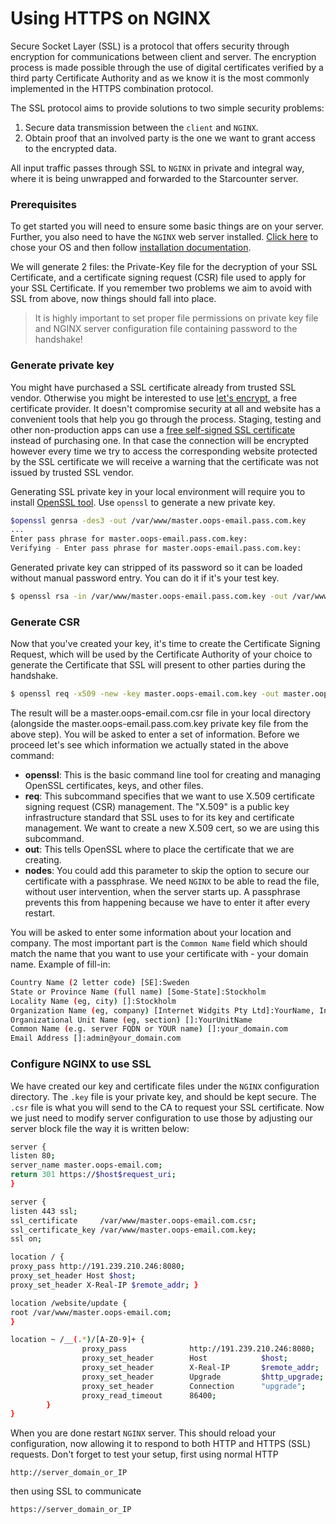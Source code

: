 # Using HTTPS on NGINX

Secure Socket Layer (SSL) is a protocol that offers security through encryption for communications between client and server. The encryption process is made possible through the use of digital certificates verified by a third party Certificate Authority and as we know it is the most commonly implemented in the HTTPS combination protocol.

The SSL protocol aims to provide solutions to two simple security problems:
<ol>
    <li>Secure data transmission between the <code>client</code> and <code>NGINX</code>.</li>
    <li>Obtain proof that an involved party is the one we want to grant access to the encrypted data.</li>
</ol>

All input traffic passes through SSL to <code>NGINX</code> in private and integral way, where it is being unwrapped and forwarded to the Starcounter server.

### Prerequisites

To get started you will need to ensure some basic things are on your server.
Further, you also need to have the <code>NGINX</code> web server installed. <a href="http://NGINX.org/en/download.html">Click here</a> to chose your OS and then follow <a href="http://NGINX.org/en/docs/install.html">installation documentation</a>.

We will generate 2 files: the Private-Key file for the decryption of your SSL Certificate, and a certificate signing request (CSR) file used to apply for your SSL Certificate. If you remember two problems we aim to avoid with SSL from above, now things should fall into place.

>It is highly important to set proper file permissions on private key file and NGINX server configuration file containing password to the handshake!

### Generate private key
You might have purchased a SSL certificate already from trusted SSL vendor.
Otherwise you might be interested to use <a href="https://letsencrypt.org/">let's encrypt</a>, a free certificate provider. It doesn't compromise security at all and website has a convenient tools that help you go through the process.
Staging, testing and other non-production apps can use a <a href="https://devcenter.heroku.com/articles/ssl-certificate-self">free self-signed SSL certificate</a> instead of purchasing one. In that case the connection will be encrypted however every time we try to access the corresponding website protected by the SSL certificate we will receive a warning that the certificate was not issued by trusted SSL vendor.

Generating SSL private key in your local environment will require you to install <a href="https://www.openssl.org/">OpenSSL tool</a>.
Use <code>openssl</code> to generate a new private key.
```bash
$openssl genrsa -des3 -out /var/www/master.oops-email.pass.com.key
...
Enter pass phrase for master.oops-email.pass.com.key:
Verifying - Enter pass phrase for master.oops-email.pass.com.key:
```
Generated private key can stripped of its password so it can be loaded without manual password entry. You can do it if it's your test key.
```bash
$ openssl rsa -in /var/www/master.oops-email.pass.com.key -out /var/www/master.oops-email.com.key
```
### Generate CSR

Now that you've created your key, it's time to create the Certificate Signing Request, which will be used by the Certificate Authority of your choice to generate the Certificate that SSL will present to other parties during the handshake.
```bash
$ openssl req -x509 -new -key master.oops-email.com.key -out master.oops-email.com.csr
```
The result will be a master.oops-email.com.csr file in your local directory (alongside the master.oops-email.pass.com.key private key file from the above step).
You will be asked to enter a set of information. Before we proceed let's see which information we actually stated in the above command:
<ul>
	<li><strong>openssl</strong>: This is the basic command line tool for creating and managing OpenSSL certificates, keys, and other files.</li>
	<li><strong>req</strong>: This subcommand specifies that we want to use X.509 certificate signing request (CSR) management. The "X.509" is a public key infrastructure standard that SSL uses to for its key and certificate management. We want to create a new X.509 cert, so we are using this subcommand.</li>
	<li><strong>out</strong>: This tells OpenSSL where to place the certificate that we are creating.</li>
        <li><strong>nodes</strong>: You could add this parameter to skip the option to secure our certificate with a passphrase. We need <code>NGINX</code> to be able to read the file, without user intervention, when the server starts up. A passphrase prevents this from happening because we have to enter it after every restart.</li>
</ul>

You will be asked to enter some information about your location and company. The most important part is the <code>Common Name</code> field which should match the name that you want to use your certificate with - your domain name.
Example of fill-in:
```bash
Country Name (2 letter code) [SE]:Sweden
State or Province Name (full name) [Some-State]:Stockholm
Locality Name (eg, city) []:Stockholm
Organization Name (eg, company) [Internet Widgits Pty Ltd]:YourName, Inc.
Organizational Unit Name (eg, section) []:YourUnitName
Common Name (e.g. server FQDN or YOUR name) []:your_domain.com
Email Address []:admin@your_domain.com
```
### Configure NGINX to use SSL

We have created our key and certificate files under the <code>NGINX</code> configuration directory.
The <code>.key</code> file is your private key, and should be kept secure. The <code>.csr</code> file is what you will send to the CA to request your SSL certificate.
Now we just need to modify server configuration to use those by adjusting our server block file the way it is written below:
```bash
server {
listen 80;
server_name master.oops-email.com;
return 301 https://$host$request_uri;
}

server {
listen 443 ssl;
ssl_certificate     /var/www/master.oops-email.com.csr;
ssl_certificate_key /var/www/master.oops-email.com.key;
ssl on;

location / {
proxy_pass http://191.239.210.246:8080;
proxy_set_header Host $host;
proxy_set_header X-Real-IP $remote_addr; }

location /website/update {
root /var/www/master.oops-email.com;
}

location ~ /__(.*)/[A-Z0-9]+ {
            	proxy_pass              http://191.239.210.246:8080;
            	proxy_set_header    	Host        	$host;
            	proxy_set_header    	X-Real-IP   	$remote_addr;
            	proxy_set_header    	Upgrade     	$http_upgrade;
            	proxy_set_header    	Connection  	"upgrade";
            	proxy_read_timeout  	86400;
    	}
}
```
When you are done restart <code>NGINX</code> server. This should reload your configuration, now allowing it to respond to both HTTP and HTTPS (SSL) requests.
Don't forget to test your setup, first using normal HTTP
```http
http://server_domain_or_IP
```
then using SSL to communicate
```http
https://server_domain_or_IP
```
